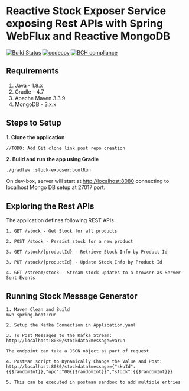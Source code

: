 # Reactive Stock Exposer Service exposing Rest APIs with Spring WebFlux and Reactive MongoDB

[![Build Status](https://travis-ci.com/SapInnovation/reactiveretail-stock.svg?branch=master)](https://travis-ci.com/SapInnovation/reactiveretail-stock)
[![codecov](https://codecov.io/gh/SapInnovation/reactiveretail-stock/branch/master/graph/badge.svg)](https://codecov.io/gh/SapInnovation/reactiveretail-stock)
[![BCH compliance](https://bettercodehub.com/edge/badge/SapInnovation/reactiveretail-stock?branch=master)](https://bettercodehub.com/)

## Requirements

1. Java - 1.8.x
2. Gradle - 4.7
3. Apache Maven 3.3.9 
4. MongoDB - 3.x.x

## Steps to Setup
**1. Clone the application**

```bash
//TODO: Add Git clone link post repo creation
```

**2. Build and run the app using Gradle**

```
./gradlew :stock-exposer:bootRun
```
On dev-box, server will start at <http://localhost:8080> connecting to localhost Mongo DB setup at 27017 port.

## Exploring the Rest APIs

The application defines following REST APIs

```
1. GET /stock - Get Stock for all products

2. POST /stock - Persist stock for a new product

3. GET /stock/{productId} - Retrieve Stock Info by Product Id

3. PUT /stock/{productId} - Update Stock Info by Product Id

4. GET /stream/stock - Stream stock updates to a browser as Server-Sent Events
```


## Running Stock Message Generator

```
1. Maven Clean and Build
mvn spring-boot:run

2. Setup the Kafka Connection in Application.yaml

3. To Post Messages to the Kafka Stream:
http://localhost:8080/stockdata?message=varun

The endpoint can take a JSON object as part of request

4. PostMan script to Dynamically Change the Value and Post:
http://localhost:8080/stockdata?message={"skuId":{{$randomInt}},"upc":"00{{$randomInt}}","stock":{{$randomInt}}}

5. This can be executed in postman sandbox to add multiple entries
```
